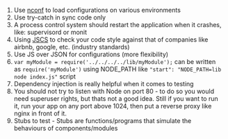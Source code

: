 1. Use [nconf](https://github.com/indexzero/nconf) to load configurations on various environments
2. Use try-catch in sync code only
3. A process control system should restart the application when it crashes, like: supervisord or monit
4. Using [JSCS](https://github.com/jscs-dev/node-jscs/tree/master/presets) to check your code style against that of companies like airbnb, google, etc. (industry standards)
5. Use JS over JSON for configurations (more flexibility)
6. ```var myModule = require('../../../../lib/myModule');``` can be written as ```require('myModule')``` using NODE_PATH like ```"start": "NODE_PATH=lib node index.js"``` script
7. Dependency injection is really helpful when it comes to testing
8. You should not try to listen with Node on port 80 - to do so you would need superuser rights, but thats not a good idea. Still if you want to run it, run your app on any port above 1024, then put a reverse proxy like nginx in front of it.
9. Stubs to test - Stubs are functions/programs that simulate the behaviours of components/modules